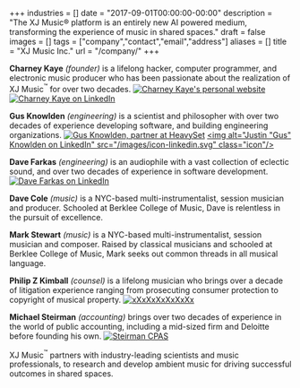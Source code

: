 +++
industries = []
date = "2017-09-01T00:00:00-00:00"
description = "The XJ Music® platform is an entirely new AI powered medium, transforming the experience of music in shared spaces."
draft = false
images = []
tags = ["company","contact","email","address"]
aliases = []
title = "XJ Music Inc."
url = "/company/"
+++

**Charney Kaye** *(founder)* is a lifelong hacker, computer programmer, and electronic music producer who has been passionate about the realization of XJ Music<sup>&trade;</sup> for over two decades. [<img alt="Charney Kaye's personal website" src="/images/icon-globe.svg" class="icon"/>](https://charneykaye.com/info/) [<img alt="Charney Kaye on LinkedIn" src="/images/icon-linkedin.svg" class="icon"/>](https://www.linkedin.com/in/charneykaye/) 

**Gus Knowlden** *(engineering)* is a scientist and philosopher with over two decades of experience developing software, and building engineering organizations. [<img alt="Gus Knowlden, partner at HeavySet" src="/images/icon-globe.svg" class="icon"/>](https://heavyset.io/) [<img alt="Justin "Gus" Knowlden on LinkedIn" src="/images/icon-linkedin.svg" class="icon"/>](https://www.linkedin.com/in/jaknowlden/)

**Dave Farkas** *(engineering)* is an audiophile with a vast collection of eclectic sound, and over two decades of experience in software development. [<img alt="Dave Farkas on LinkedIn" src="/images/icon-linkedin.svg" class="icon"/>](https://linkedin.com/in/sakrafd)

**Dave Cole** *(music)* is a NYC-based multi-instrumentalist, session musician and producer. Schooled at Berklee College of Music, Dave is relentless in the pursuit of excellence.

**Mark Stewart** *(music)* is a NYC-based multi-instrumentalist, session musician and composer. Raised by classical musicians and schooled at Berklee College of Music, Mark seeks out common threads in all musical language.

**Philip Z Kimball** *(counsel)* is a lifelong musician who brings over a decade of litigation experience ranging from prosecuting consumer protection to copyright of musical property. [<img alt="xXxXxXxXxXxXx" src="/images/icon-globe.svg" class="icon"/>](http://www.pzklaw.com/)

**Michael Steirman** *(accounting)* brings over two decades of experience in the world of public accounting, including a mid-sized firm and Deloitte before founding his own. [<img alt="Steirman CPAS" src="/images/icon-globe.svg" class="icon"/>](http://www.steirmancpas.com/)

XJ Music<sup>&trade;</sup> partners with industry-leading scientists and music professionals, to research and develop ambient music for driving successful outcomes in shared spaces.

